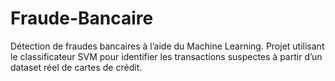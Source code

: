 # Fraude-Bancaire
 Détection de fraudes bancaires à l’aide du Machine Learning. Projet utilisant le classificateur SVM pour identifier les transactions suspectes à partir d’un dataset réel de cartes de crédit.

